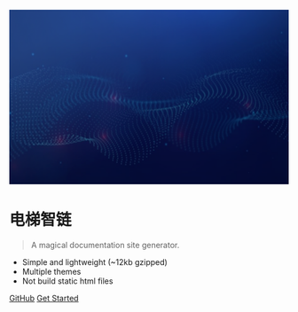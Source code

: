 ![](_media/bg.png)
# 电梯智链

> A magical documentation site generator.

* Simple and lightweight (~12kb gzipped)
* Multiple themes
* Not build static html files

[GitHub](https://github.com/docsifyjs/docsify/)
[Get Started](#quick-start)
